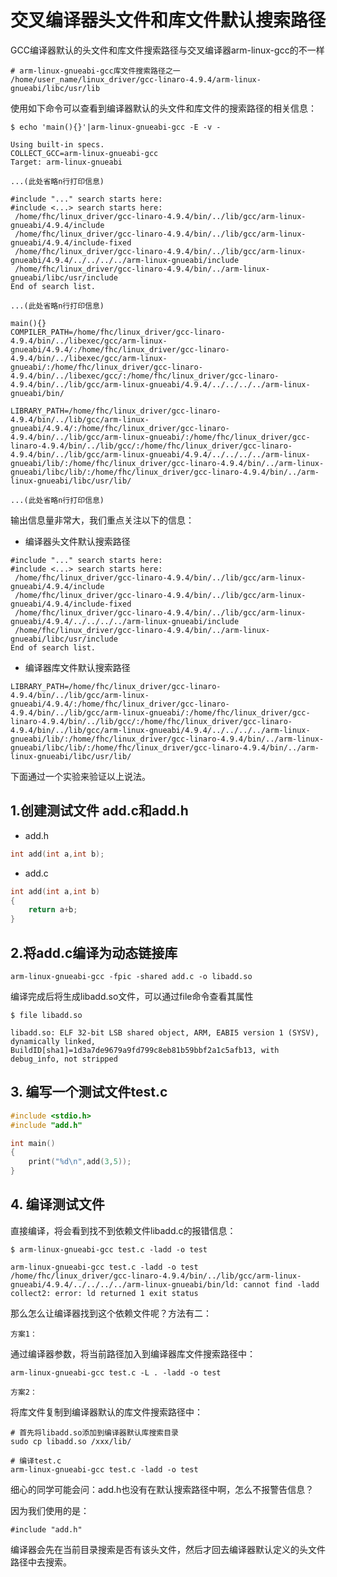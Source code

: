 # 交叉编译器头文件和库文件默认搜索路径

GCC编译器默认的头文件和库文件搜索路径与交叉编译器arm-linux-gcc的不一样

```
# arm-linux-gnueabi-gcc库文件搜索路径之一
/home/user_name/linux_driver/gcc-linaro-4.9.4/arm-linux-gnueabi/libc/usr/lib
```

使用如下命令可以查看到编译器默认的头文件和库文件的搜索路径的相关信息：

```
$ echo 'main(){}'|arm-linux-gnueabi-gcc -E -v -

Using built-in specs.
COLLECT_GCC=arm-linux-gnueabi-gcc
Target: arm-linux-gnueabi

...(此处省略n行打印信息)

#include "..." search starts here:
#include <...> search starts here:
 /home/fhc/linux_driver/gcc-linaro-4.9.4/bin/../lib/gcc/arm-linux-gnueabi/4.9.4/include
 /home/fhc/linux_driver/gcc-linaro-4.9.4/bin/../lib/gcc/arm-linux-gnueabi/4.9.4/include-fixed
 /home/fhc/linux_driver/gcc-linaro-4.9.4/bin/../lib/gcc/arm-linux-gnueabi/4.9.4/../../../../arm-linux-gnueabi/include
 /home/fhc/linux_driver/gcc-linaro-4.9.4/bin/../arm-linux-gnueabi/libc/usr/include
End of search list.

...(此处省略n行打印信息)

main(){}
COMPILER_PATH=/home/fhc/linux_driver/gcc-linaro-4.9.4/bin/../libexec/gcc/arm-linux-gnueabi/4.9.4/:/home/fhc/linux_driver/gcc-linaro-4.9.4/bin/../libexec/gcc/arm-linux-gnueabi/:/home/fhc/linux_driver/gcc-linaro-4.9.4/bin/../libexec/gcc/:/home/fhc/linux_driver/gcc-linaro-4.9.4/bin/../lib/gcc/arm-linux-gnueabi/4.9.4/../../../../arm-linux-gnueabi/bin/

LIBRARY_PATH=/home/fhc/linux_driver/gcc-linaro-4.9.4/bin/../lib/gcc/arm-linux-gnueabi/4.9.4/:/home/fhc/linux_driver/gcc-linaro-4.9.4/bin/../lib/gcc/arm-linux-gnueabi/:/home/fhc/linux_driver/gcc-linaro-4.9.4/bin/../lib/gcc/:/home/fhc/linux_driver/gcc-linaro-4.9.4/bin/../lib/gcc/arm-linux-gnueabi/4.9.4/../../../../arm-linux-gnueabi/lib/:/home/fhc/linux_driver/gcc-linaro-4.9.4/bin/../arm-linux-gnueabi/libc/lib/:/home/fhc/linux_driver/gcc-linaro-4.9.4/bin/../arm-linux-gnueabi/libc/usr/lib/

...(此处省略n行打印信息)

```

输出信息量非常大，我们重点关注以下的信息：

* 编译器头文件默认搜索路径

```
#include "..." search starts here:
#include <...> search starts here:
 /home/fhc/linux_driver/gcc-linaro-4.9.4/bin/../lib/gcc/arm-linux-gnueabi/4.9.4/include
 /home/fhc/linux_driver/gcc-linaro-4.9.4/bin/../lib/gcc/arm-linux-gnueabi/4.9.4/include-fixed
 /home/fhc/linux_driver/gcc-linaro-4.9.4/bin/../lib/gcc/arm-linux-gnueabi/4.9.4/../../../../arm-linux-gnueabi/include
 /home/fhc/linux_driver/gcc-linaro-4.9.4/bin/../arm-linux-gnueabi/libc/usr/include
End of search list.
```

* 编译器库文件默认搜索路径

```
LIBRARY_PATH=/home/fhc/linux_driver/gcc-linaro-4.9.4/bin/../lib/gcc/arm-linux-gnueabi/4.9.4/:/home/fhc/linux_driver/gcc-linaro-4.9.4/bin/../lib/gcc/arm-linux-gnueabi/:/home/fhc/linux_driver/gcc-linaro-4.9.4/bin/../lib/gcc/:/home/fhc/linux_driver/gcc-linaro-4.9.4/bin/../lib/gcc/arm-linux-gnueabi/4.9.4/../../../../arm-linux-gnueabi/lib/:/home/fhc/linux_driver/gcc-linaro-4.9.4/bin/../arm-linux-gnueabi/libc/lib/:/home/fhc/linux_driver/gcc-linaro-4.9.4/bin/../arm-linux-gnueabi/libc/usr/lib/
```


下面通过一个实验来验证以上说法。

## 1.创建测试文件 add.c和add.h

* add.h
```c
int add(int a,int b);
```


* add.c
```c
int add(int a,int b)
{
    return a+b;
}
```

## 2.将add.c编译为动态链接库

```
arm-linux-gnueabi-gcc -fpic -shared add.c -o libadd.so
```

编译完成后将生成libadd.so文件，可以通过file命令查看其属性

```
$ file libadd.so 

libadd.so: ELF 32-bit LSB shared object, ARM, EABI5 version 1 (SYSV), dynamically linked, BuildID[sha1]=1d3a7de9679a9fd799c8eb81b59bbf2a1c5afb13, with debug_info, not stripped

```

## 3. 编写一个测试文件test.c

```c
#include <stdio.h>
#include "add.h"

int main()
{
    print("%d\n",add(3,5));
}
```

## 4. 编译测试文件

直接编译，将会看到找不到依赖文件libadd.c的报错信息：
```
$ arm-linux-gnueabi-gcc test.c -ladd -o test

arm-linux-gnueabi-gcc test.c -ladd -o test
/home/fhc/linux_driver/gcc-linaro-4.9.4/bin/../lib/gcc/arm-linux-gnueabi/4.9.4/../../../../arm-linux-gnueabi/bin/ld: cannot find -ladd
collect2: error: ld returned 1 exit status
```

那么怎么让编译器找到这个依赖文件呢？方法有二：


```方案1：```

通过编译器参数，将当前路径加入到编译器库文件搜索路径中：

```
arm-linux-gnueabi-gcc test.c -L . -ladd -o test
```

```方案2：```

将库文件复制到编译器默认的库文件搜索路径中：

```shell
# 首先将libadd.so添加到编译器默认库搜索目录
sudo cp libadd.so /xxx/lib/

# 编译test.c
arm-linux-gnueabi-gcc test.c -ladd -o test
```

细心的同学可能会问：add.h也没有在默认搜索路径中啊，怎么不报警告信息？

因为我们使用的是：
```
#include "add.h"
```
编译器会先在当前目录搜索是否有该头文件，然后才回去编译器默认定义的头文件路径中去搜索。



